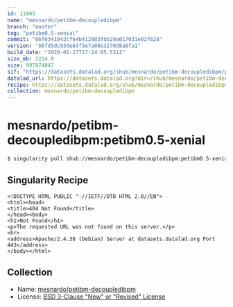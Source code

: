 ```yaml
---
id: 11803
name: "mesnardo/petibm-decoupledibpm"
branch: "master"
tag: "petibm0.5-xenial"
commit: "86f6341042cf64b412983fdb29a017031e02f628"
version: "b6fd5dc93de84f3e7a08e3270d8a0fa1"
build_date: "2020-01-27T17:24:05.531Z"
size_mb: 2214.0
size: 997974047
sif: "https://datasets.datalad.org/shub/mesnardo/petibm-decoupledibpm/petibm0.5-xenial/2020-01-27-86f63410-b6fd5dc9/b6fd5dc93de84f3e7a08e3270d8a0fa1.sif"
datalad_url: https://datasets.datalad.org?dir=/shub/mesnardo/petibm-decoupledibpm/petibm0.5-xenial/2020-01-27-86f63410-b6fd5dc9/
recipe: https://datasets.datalad.org/shub/mesnardo/petibm-decoupledibpm/petibm0.5-xenial/2020-01-27-86f63410-b6fd5dc9/Singularity
collection: mesnardo/petibm-decoupledibpm
---
```


# mesnardo/petibm-decoupledibpm:petibm0.5-xenial

```bash
$ singularity pull shub://mesnardo/petibm-decoupledibpm:petibm0.5-xenial
```

## Singularity Recipe

```singularity
<!DOCTYPE HTML PUBLIC "-//IETF//DTD HTML 2.0//EN">
<html><head>
<title>404 Not Found</title>
</head><body>
<h1>Not Found</h1>
<p>The requested URL was not found on this server.</p>
<hr>
<address>Apache/2.4.38 (Debian) Server at datasets.datalad.org Port 443</address>
</body></html>
```

## Collection

 - Name: [mesnardo/petibm-decoupledibpm](https://github.com/mesnardo/petibm-decoupledibpm)
 - License: [BSD 3-Clause "New" or "Revised" License](https://api.github.com/licenses/bsd-3-clause)

